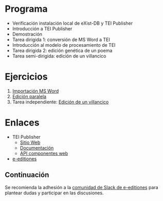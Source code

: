 # Programa

* Verificación instalación local de eXist-DB y TEI Publisher
* Introducción a TEI Publisher
* Demostración
* Tarea dirigida 1: conversión de MS Word a TEI
* Introducción al modelo de procesamiento de TEI
* Tarea dirigida 2: edición genética de un poema
* Tarea semi-dirigida: edición de un villancico

# Ejercicios

1. [Importación MS Word](assignments/T1.md)
2. [Edición paralela](assignments/T2.md)
3. Tarea independiente: [Edición de un villancico](assignments/T3.md)

# Enlaces
* TEI Publisher
  - [Sitio Web](https://teipublisher.com)
  - [Documentación](https://teipublisher.com/exist/apps/tei-publisher/doc/documentation.xml?odd=docbook.odd)
  - [API componentes web](https://unpkg.com/@teipublisher/pb-components@latest/dist/api.html)
* [e-editiones](https://e-editiones.org/)

## Continuación

Se recomienda la adhesión a la [comunidad de Slack de e-editiones](https://join.slack.com/t/e-editiones/shared_invite/zt-e19jc03q-OFaVni~_lh6emSHen6pswg) para plantear dudas y participar en las discusiones.
